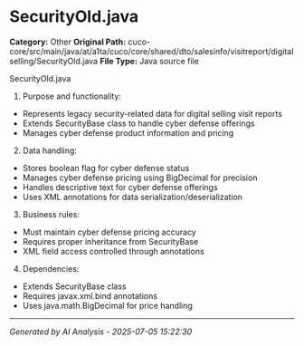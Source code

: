 # SecurityOld.java

**Category:** Other
**Original Path:** cuco-core/src/main/java/at/a1ta/cuco/core/shared/dto/salesinfo/visitreport/digitalselling/SecurityOld.java
**File Type:** Java source file

SecurityOld.java
1. Purpose and functionality:
- Represents legacy security-related data for digital selling visit reports
- Extends SecurityBase class to handle cyber defense offerings
- Manages cyber defense product information and pricing

2. Data handling:
- Stores boolean flag for cyber defense status
- Manages cyber defense pricing using BigDecimal for precision
- Handles descriptive text for cyber defense offerings
- Uses XML annotations for data serialization/deserialization

3. Business rules:
- Must maintain cyber defense pricing accuracy
- Requires proper inheritance from SecurityBase
- XML field access controlled through annotations

4. Dependencies:
- Extends SecurityBase class
- Requires javax.xml.bind annotations
- Uses java.math.BigDecimal for price handling

---
*Generated by AI Analysis - 2025-07-05 15:22:30*

